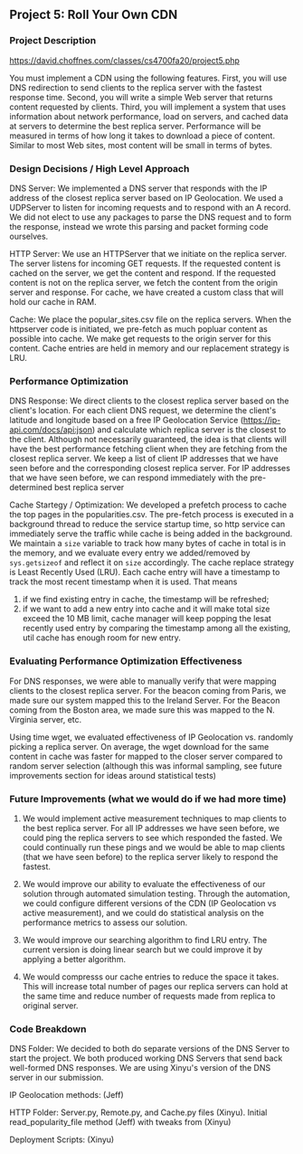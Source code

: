 ## Project 5: Roll Your Own CDN

### Project Description

https://david.choffnes.com/classes/cs4700fa20/project5.php

You must implement a CDN using the following features. First, you will use DNS redirection to send clients to the replica server with the fastest response time. Second, you will write a simple Web server that returns content requested by clients. Third, you will implement a system that uses information about network performance, load on servers, and cached data at servers to determine the best replica server. Performance will be measured in terms of how long it takes to download a piece of content. Similar to most Web sites, most content will be small in terms of bytes.

### Design Decisions / High Level Approach
DNS Server:  We implemented a DNS server that responds with the IP address of the closest replica server based on IP Geolocation.  We used a UDPServer to listen for incoming requests and to respond with an A record.  We did not elect to use any packages to parse the DNS request and to form the response, instead we wrote this parsing and packet forming code ourselves.

HTTP Server:  We use an HTTPServer that we initiate on the replica server.  The server listens for incoming GET requests. If the requested content is cached on the server, we get the content and respond.  If the requested content is not on the replica server, we fetch the content from the origin server and response.  For cache, we have created a custom class that will hold our cache in RAM.  

Cache:  We place the popular_sites.csv file on the replica servers.  When the httpserver code is initiated, we pre-fetch as much popluar content as possible into cache.  We make get requests to the origin server for this content. Cache entries are held in memory and our replacement strategy is LRU.

### Performance Optimization

DNS Response: We direct clients to the closest replica server based on the client's location.  For each client DNS request, we determine the client's latitude and longitude based on a free IP Geolocation Service (https://ip-api.com/docs/api:json) and calculate which replica server is the closest to the client.  Although not necessarily guaranteed, the idea is that clients will have the best performance fetching client when they are fetching from the closest replica server.  We keep a list of client IP addresses that we have seen before and the corresponding closest replica server.  For IP addresses that we have seen before, we can respond immediately with the pre-determined best replica server

Cache Startegy / Optimization: 
We developed a prefetch process to cache the top pages in the popularities.csv. The pre-fetch process is executed in a background thread to reduce the service startup time, so http service can immediately serve the traffic while cache is being added in the background. We maintain a `size` variable to track how many bytes of cache in total is in the memory, and we evaluate every entry we added/removed by `sys.getsizeof` and reflect it on `size` accordingly. The cache replace strategy is Least Recently Used (LRU). Each cache entry will have a timestamp to track the most recent timestamp when it is used. That means 
1. if we find existing entry in cache, the timestamp will be refreshed;
2. if we want to add a new entry into cache and it will make total size exceed the 10 MB limit, cache manager will keep popping the lesat recently used entry by comparing the timestamp among all the existing, util cache has enough room for new entry. 

### Evaluating Performance Optimization Effectiveness
For DNS responses, we were able to manually verify that were mapping clients to the closest replica server.  For the beacon coming from Paris, we made sure our system mapped this to the Ireland Server.  For the Beacon coming from the Boston area, we made sure this was mapped to the N. Virginia server, etc.

Using time wget, we evaluated effectiveness of IP Geolocation vs. randomly picking a replica server.  On average, the wget download for the same content in cache was faster for mapped to the closer server compared to random server selection (although this was informal sampling, see future improvements section for ideas around statistical tests)

### Future Improvements (what we would do if we had more time)

1) We would implement active measurement techniques to map clients to the best replica server. For all IP addresses we have seen before, we could ping the replica servers to see which responded the fasted.  We could continually run these pings and we would be able to map clients (that we have seen before) to the replica server likely to respond the fastest. 

2) We would improve our ability to evaluate the effectiveness of our solution through automated simulation testing.  Through the automation, we could configure different versions of the CDN (IP Geolocation vs active measurement), and we could do statistical analysis on the performance metrics to assess our solution.

3) We would improve our searching algorithm to find LRU entry. The current version is doing linear search but we could improve it by applying a better algorithm.

4) We would compresss our cache entries to reduce the space it takes. This will increase total number of pages our replica servers can hold at the same time and reduce number of requests made from replica to original server.

### Code Breakdown

DNS Folder: We decided to both do separate versions of the DNS Server to start the project.  We both produced working DNS Servers that send back well-formed DNS responses.  We are using Xinyu's version of the DNS server in our submission.  

IP Geolocation methods: (Jeff)

HTTP Folder:  Server.py, Remote.py, and Cache.py files (Xinyu).  Initial read_popularity_file method (Jeff) with tweaks from (Xinyu)

Deployment Scripts: (Xinyu)


